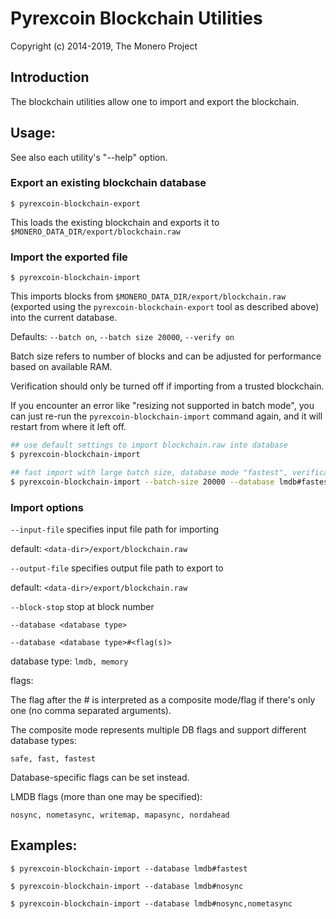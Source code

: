 # Pyrexcoin Blockchain Utilities

Copyright (c) 2014-2019, The Monero Project

## Introduction

The blockchain utilities allow one to import and export the blockchain.

## Usage:

See also each utility's "--help" option.

### Export an existing blockchain database

`$ pyrexcoin-blockchain-export`

This loads the existing blockchain and exports it to `$MONERO_DATA_DIR/export/blockchain.raw`

### Import the exported file

`$ pyrexcoin-blockchain-import`

This imports blocks from `$MONERO_DATA_DIR/export/blockchain.raw` (exported using the
`pyrexcoin-blockchain-export` tool as described above) into the current database.

Defaults: `--batch on`, `--batch size 20000`, `--verify on`

Batch size refers to number of blocks and can be adjusted for performance based on available RAM.

Verification should only be turned off if importing from a trusted blockchain.

If you encounter an error like "resizing not supported in batch mode", you can just re-run
the `pyrexcoin-blockchain-import` command again, and it will restart from where it left off.

```bash
## use default settings to import blockchain.raw into database
$ pyrexcoin-blockchain-import

## fast import with large batch size, database mode "fastest", verification off
$ pyrexcoin-blockchain-import --batch-size 20000 --database lmdb#fastest --verify off

```

### Import options

`--input-file`
specifies input file path for importing

default: `<data-dir>/export/blockchain.raw`

`--output-file`
specifies output file path to export to

default: `<data-dir>/export/blockchain.raw`

`--block-stop`
stop at block number

`--database <database type>`

`--database <database type>#<flag(s)>`

database type: `lmdb, memory`

flags:

The flag after the # is interpreted as a composite mode/flag if there's only
one (no comma separated arguments).

The composite mode represents multiple DB flags and support different database types:

`safe, fast, fastest`

Database-specific flags can be set instead.

LMDB flags (more than one may be specified):

`nosync, nometasync, writemap, mapasync, nordahead`

## Examples:

```
$ pyrexcoin-blockchain-import --database lmdb#fastest

$ pyrexcoin-blockchain-import --database lmdb#nosync

$ pyrexcoin-blockchain-import --database lmdb#nosync,nometasync
```
